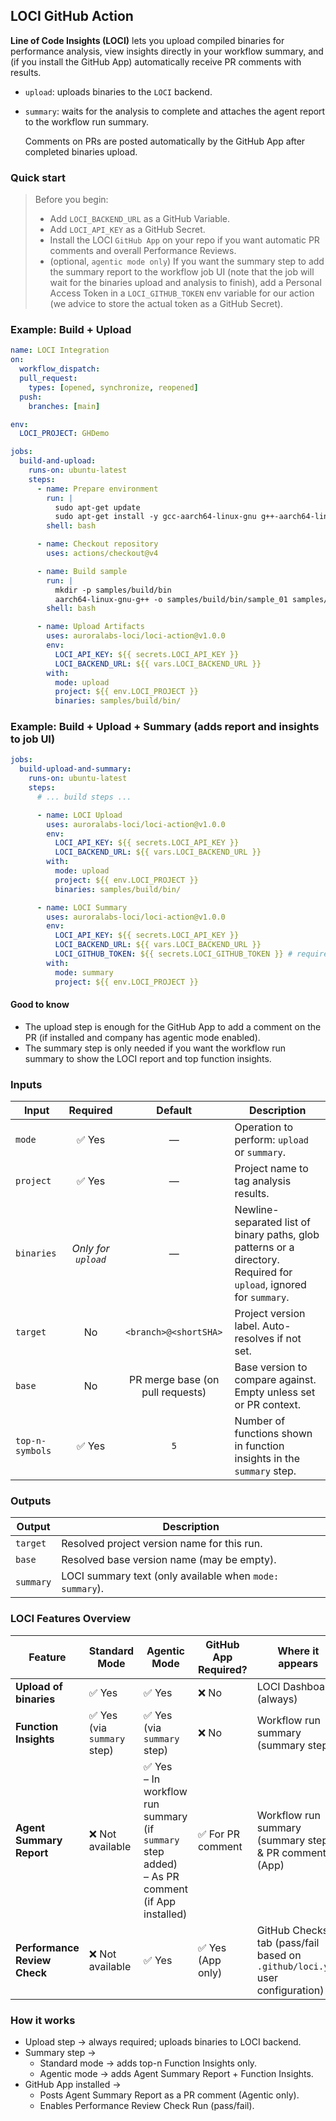 ## LOCI GitHub Action


**Line of Code Insights (LOCI)** lets you upload compiled binaries for performance analysis, view insights directly in your workflow summary, and (if you install the GitHub App) automatically receive PR comments with results.

- `upload`: uploads binaries to the `LOCI` backend.
- `summary`: waits for the analysis to complete and attaches the agent report to the workflow run summary.
  
  Comments on PRs are posted automatically by the GitHub App after completed binaries upload.

### Quick start

> Before you begin:
> - Add `LOCI_BACKEND_URL` as a GitHub Variable.
> - Add `LOCI_API_KEY` as a GitHub Secret.
> - Install the LOCI `GitHub App` on your repo if you want automatic PR comments and overall Performance Reviews.
> - (optional, `agentic mode only`) If you want the summary step to add the summary report to the workflow job UI (note that the job will wait for the binaries upload and analysis to finish), add a Personal Access Token in a `LOCI_GITHUB_TOKEN` env variable for our action (we advice to store the actual token as a GitHub Secret).

### Example: Build + Upload

```yaml
name: LOCI Integration
on:
  workflow_dispatch:
  pull_request:
    types: [opened, synchronize, reopened]
  push:
    branches: [main]

env:
  LOCI_PROJECT: GHDemo

jobs:
  build-and-upload:
    runs-on: ubuntu-latest
    steps:
      - name: Prepare environment
        run: |
          sudo apt-get update
          sudo apt-get install -y gcc-aarch64-linux-gnu g++-aarch64-linux-gnu
        shell: bash

      - name: Checkout repository
        uses: actions/checkout@v4

      - name: Build sample
        run: |
          mkdir -p samples/build/bin
          aarch64-linux-gnu-g++ -o samples/build/bin/sample_01 samples/sample_01.cpp
        shell: bash

      - name: Upload Artifacts
        uses: auroralabs-loci/loci-action@v1.0.0
        env:
          LOCI_API_KEY: ${{ secrets.LOCI_API_KEY }}
          LOCI_BACKEND_URL: ${{ vars.LOCI_BACKEND_URL }}
        with:
          mode: upload
          project: ${{ env.LOCI_PROJECT }}
          binaries: samples/build/bin/
```

### Example: Build + Upload + Summary (adds report and insights to job UI)

```yaml
jobs:
  build-upload-and-summary:
    runs-on: ubuntu-latest
    steps:
      # ... build steps ...

      - name: LOCI Upload
        uses: auroralabs-loci/loci-action@v1.0.0
        env:
          LOCI_API_KEY: ${{ secrets.LOCI_API_KEY }}
          LOCI_BACKEND_URL: ${{ vars.LOCI_BACKEND_URL }}
        with:
          mode: upload
          project: ${{ env.LOCI_PROJECT }}
          binaries: samples/build/bin/

      - name: LOCI Summary
        uses: auroralabs-loci/loci-action@v1.0.0
        env:
          LOCI_API_KEY: ${{ secrets.LOCI_API_KEY }}
          LOCI_BACKEND_URL: ${{ vars.LOCI_BACKEND_URL }}
          LOCI_GITHUB_TOKEN: ${{ secrets.LOCI_GITHUB_TOKEN }} # required only for agent summary (if agentic mode is enabled)
        with:
          mode: summary
          project: ${{ env.LOCI_PROJECT }}
```

#### Good to know

- The upload step is enough for the GitHub App to add a comment on the PR (if installed and company has agentic mode enabled).
- The summary step is only needed if you want the workflow run summary to show the LOCI report and top function insights.


### Inputs

| Input           |       Required      |              Default             | Description                                                                                          |
| --------------- | :-----------------: | :------------------------------: | ---------------------------------------------------------------------------------------------------- |
| `mode`          |        ✅ Yes        |                 —                | Operation to perform: `upload` or `summary`.                                                         |
| `project`       |        ✅ Yes        |                 —                | Project name to tag analysis results.                                                                |
| `binaries`      | *Only for `upload`* |                 —                | Newline-separated list of binary paths, glob patterns or a directory. Required for `upload`, ignored for `summary`. |
| `target`        |          No         |       `<branch>@<shortSHA>`      | Project version label. Auto-resolves if not set.                                                     |
| `base`          |          No         | PR merge base (on pull requests) | Base version to compare against. Empty unless set or PR context.                                     |
| `top-n-symbols` |        ✅ Yes        |                `5`               | Number of functions shown in function insights in the `summary` step.                                |

### Outputs

| Output    | Description                                              |
| --------- | -------------------------------------------------------- |
| `target`  | Resolved project version name for this run.              |
| `base`    | Resolved base version name (may be empty).               |
| `summary` | LOCI summary text (only available when `mode: summary`). |


### LOCI Features Overview

| Feature                       | Standard Mode              | Agentic Mode                                                                                       | GitHub App Required? | Where it appears                                          |
| ----------------------------- | -------------------------- | -------------------------------------------------------------------------------------------------- | -------------------- | --------------------------------------------------------- |
| **Upload of binaries**        | ✅ Yes                      | ✅ Yes                                                                                              | ❌ No                 | LOCI Dashboard (always)                                   |
| **Function Insights** | ✅ Yes (via `summary` step) | ✅ Yes (via `summary` step)                                                                         | ❌ No                 | Workflow run summary (summary step)                       |
| **Agent Summary Report**      | ❌ Not available            | ✅ Yes<br>– In workflow run summary (if `summary` step added)<br>– As PR comment (if App installed) | ✅  For PR comment    | Workflow run summary (summary step) & PR comment (App)    |
| **Performance Review Check**  | ❌ Not available            | ✅ Yes                                                                                              | ✅  Yes (App only)    | GitHub Checks tab (pass/fail based on `.github/loci.yml` user configuration) |

### How it works

- Upload step → always required; uploads binaries to LOCI backend.
- Summary step →
  - Standard mode → adds top-n Function Insights only.
  - Agentic mode → adds Agent Summary Report + Function Insights.
- GitHub App installed →
  - Posts Agent Summary Report as a PR comment (Agentic only).
  - Enables Performance Review Check Run (pass/fail).